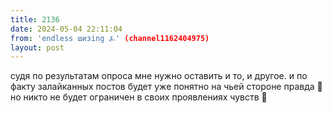 ```yaml
---
title: 2136
date: 2024-05-04 22:11:04
from: 'endless шизing ⍼' (channel1162404975)
layout: post
---
```


судя по результатам опроса мне нужно оставить и то, и другое. и по факту залайканных постов будет уже понятно на чьей стороне правда 💋
но никто не будет ограничен в своих проявлениях чувств 💅
